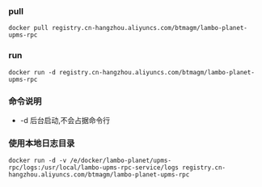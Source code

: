 ### pull

```
docker pull registry.cn-hangzhou.aliyuncs.com/btmagm/lambo-planet-upms-rpc 
```

### run

```
docker run -d registry.cn-hangzhou.aliyuncs.com/btmagm/lambo-planet-upms-rpc
```

### 命令说明

- -d 后台启动,不会占据命令行


### 使用本地日志目录

```
docker run -d -v /e/docker/lambo-planet/upms-rpc/logs:/usr/local/lambo-upms-rpc-service/logs registry.cn-hangzhou.aliyuncs.com/btmagm/lambo-planet-upms-rpc
```